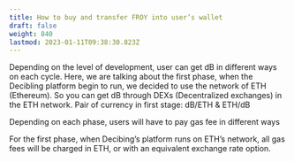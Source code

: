 ```yaml
---
title: How to buy and transfer FROY into user’s wallet
draft: false
weight: 840
lastmod: 2023-01-11T09:38:30.823Z
---
```


Depending on the level of development, user can get dB in different ways on each cycle.
Here, we are talking about the first phase, when the Decibling platform begin to run, we decided to use the network of ETH (Ethereum). So you can get dB through DEXs (Decentralized exchanges) in the ETH network.
Pair of currency in first stage: dB/ETH & ETH/dB

Depending on each phase, users will have to pay gas fee in different ways

For the first phase, when Decibing’s platform runs on ETH’s network, all gas fees will be charged in ETH, or with an equivalent exchange rate option.


